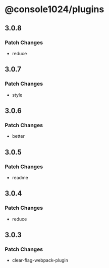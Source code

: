 # @console1024/plugins

## 3.0.8

### Patch Changes

- reduce

## 3.0.7

### Patch Changes

- style

## 3.0.6

### Patch Changes

- better

## 3.0.5

### Patch Changes

- readme

## 3.0.4

### Patch Changes

- reduce

## 3.0.3

### Patch Changes

- clear-flag-webpack-plugin
